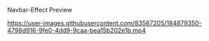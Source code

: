  Navbar-Effect Preview

https://user-images.githubusercontent.com/83567205/184879350-4798d916-9fe0-4dd9-9caa-bea15b202e1b.mp4

